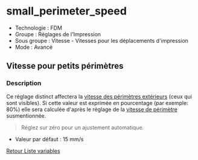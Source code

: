 # small_perimeter_speed

* Technologie : FDM
* Groupe : Réglages de l'Impression
* Sous groupe : Vitesse - Vitesses pour les déplacements d'impression
* Mode : Avancé

## Vitesse pour petits périmètres

### Description

Ce réglage distinct affectera la [vitesse des périmètres extérieurs](perimeter_speed.md)  (ceux qui sont visibles).
Si cette valeur est exprimée en pourcentage (par exemple: 80%) elle sera calculée d'après le réglage de la [vitesse de périmètre](perimeter_speed.md) susmentionnée.

> Réglez sur zéro pour un ajustement automatique.

* Valeur par défaut : 15 mm/s

[Retour Liste variables](variable_list.md)